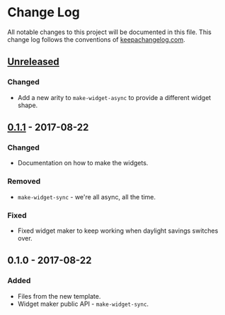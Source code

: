 # Change Log
All notable changes to this project will be documented in this file. This change log follows the conventions of [keepachangelog.com](http://keepachangelog.com/).

## [Unreleased]
### Changed
- Add a new arity to `make-widget-async` to provide a different widget shape.

## [0.1.1] - 2017-08-22
### Changed
- Documentation on how to make the widgets.

### Removed
- `make-widget-sync` - we're all async, all the time.

### Fixed
- Fixed widget maker to keep working when daylight savings switches over.

## 0.1.0 - 2017-08-22
### Added
- Files from the new template.
- Widget maker public API - `make-widget-sync`.

[Unreleased]: https://github.com/your-name/your.domain.hello-world/compare/0.1.1...HEAD
[0.1.1]: https://github.com/your-name/your.domain.hello-world/compare/0.1.0...0.1.1
